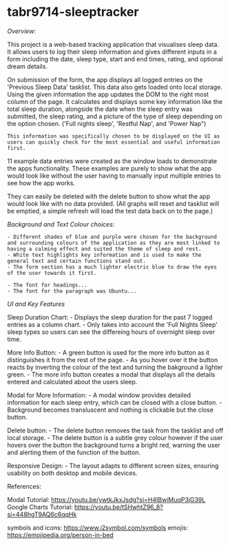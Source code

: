 # tabr9714-sleeptracker

*Overview:*

This project is a web-based tracking application that visualises sleep data. 
It allows users to log their sleep information and gives different inputs in a form including the date, sleep type, start and end times, rating, and optional dream details.

On submission of the form, the app displays all logged entries on the 'Previous Sleep Data' tasklist. This data also gets loaded onto local storage. 
Using the given information the app updates the DOM to the right most column of the page. It calculates and displays some key information like the total sleep duration, alongside the date when the sleep entry was submitted, the sleep rating, and a picture of the type of sleep depending on the option chosen. ('Full nights sleep', 'Restful Nap', and 'Power Nap")

    This information was specifically chosen to be displayed on the UI as users can quickly check for the most essential and useful information first. 

11 example data entries were created as the window loads to demonstrate the apps functionality. 
These examples are purely to show what the app would look like without the user having to manually input multiple entries to see how the app works. 

They can easily be deleted with the delete button to show what the app would look like with no data provided. 
    (All graphs will reset and tasklist will be emptied, a simple refresh will load the test data back on to the page.)



*Background and Text Colour choices:*

    - Different shades of blue and purple were chosen for the background and surrounding colours of the application as they are most linked to having a calming effect and suited the theme of sleep and rest.
    - White text highlights key information and is used to make the general text and certain functions stand out. 
    - The form section has a much lighter electric blue to draw the eyes of the user towards it first.

    - The font for headings...
    - The font for the paragraph was Ubuntu...



*UI and Key Features*

Sleep Duration Chart: 
    - Displays the sleep duration for the past 7 logged entries as a column chart.
    - Only takes into account the 'Full Nights Sleep' sleep types so users can see the differeing hours of overnight sleep over time.





More Info Button:
    - A green button is used for the more info button as it distinguishes it from the rest of the page. 
    - As you hover over it the button reacts by inverting the colour of the text and turning the bakground a lighter green.
    - The more info button creates a modal that displays all the details entered and calculated about the users  sleep.

Modal for More Information: 
    - A modal window provides detailed information for each sleep entry, which can be closed with a close button.
    - Background becomes transluscent and nothing is clickable but the close button.

Delete button:
    - The delete button removes the task from the tasklist and off local storage.
    - The delete button is a subtle grey colour however if the user hovers over the button the background turns a bright red, warning the user and alerting them of the function of the button.

Responsive Design: 
    - The layout adapts to different screen sizes, ensuring usability on both desktop and mobile devices.







References:

Modal Tutorial: https://youtu.be/ywtkJkxJsdg?si=H4IBwiMuqP3jG39L
Google Charts Tutorial: https://youtu.be/tSHwhtZ96_8?si=448hgT9AQ6c6qqHk

symbols and icons: https://www.i2symbol.com/symbols 
emojis: https://emojipedia.org/person-in-bed 


